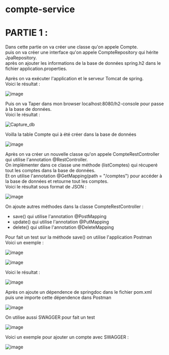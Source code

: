 # compte-service
 
<h1>PARTIE 1 : </h1>
<p>
 Dans cette partie on va créer une classe qu'on appele Compte.<br>
 puis on va créer une interface qu'on appele CompteRepository qui hérite JpaRepository.<br>
 après on ajouter les informations de la base de données spring.h2 dans le fichier application.properties.
</p>
<p>
 Après on va exécuter l'application et le serveur Tomcat de spring.<br>
 Voici le résultat : 
</p>

![image](https://user-images.githubusercontent.com/61559275/163741035-66f76798-7290-43f8-ab31-945523bd8dd4.png)

<p>
 Puis on va Taper dans mon browser localhost:8080/h2-console pour passe à la base de données.<br>
 Voici le résultat : 
</p>

![Capture_db](https://user-images.githubusercontent.com/61559275/163741214-66e74e2d-1bd5-4448-9b35-4c3a0bfe1fa6.PNG)

<p> Voilla la table Compte qui à été créer dans la base de données</p>

![image](https://user-images.githubusercontent.com/61559275/163741341-73d3e8c3-0ad6-4a0d-8e97-c5f933989d7e.png)


<p>
 Après on va créer un nouvelle classe qu'on appele CompteRestController qui utilise l'annotation @RestController.<br>
 On implémenter dans ce classe une méthode (listComptes) qui récuperé tout les comptes dans la base de données.<br>
 Et on utilise l'annotation @GetMapping(path = "/comptes") pour accéder à la base de données et retourne tout les comptes.<br>
 Voici le résultat sous format de JSON : 
</p>

![image](https://user-images.githubusercontent.com/61559275/163743578-04082857-584c-4104-8210-4fac0902148f.png)


<p>
 On ajoute autres méthodes dans la classe CompteRestController :
 <ul>
  <li>save() qui utilise l'annotation @PostMapping</li>
  <li>update() qui utilise l'annotation @PutMapping</li>
  <li>delete() qui utilise l'annotation @DeleteMapping</li>
 </ul>   
</p>
<p>
 Pour fait un test sur la méthode save() on utilise l'application Postman<br>
 Voici un exemple :
</p>

![image](https://user-images.githubusercontent.com/61559275/163825300-0ba1a590-5c8f-4478-bb92-20e20356aeed.png)

![image](https://user-images.githubusercontent.com/61559275/163825755-a2fc592d-9c12-4bca-a54a-c3900a3f48b7.png)

<p> Voici le résultat : </p>

![image](https://user-images.githubusercontent.com/61559275/163825848-7e5b2f9d-a4a5-44c6-b122-ef2f6b49ac22.png)

<p>
 Après on ajoute un dépendence de springdoc dans le fichier pom.xml<br>
 puis une importe cette dépendence dans Postman
</p>

![image](https://user-images.githubusercontent.com/61559275/163828501-b4282a1f-e4cc-429c-a077-75a9bb934ee7.png)

<p>
 On utilise aussi SWAGGER pour fait un test 
</p>

![image](https://user-images.githubusercontent.com/61559275/163834477-fc9d4d7a-8515-4d60-a469-be1ae0f4dbad.png)

<p>
 Voici un exemple pour ajouter un compte avec SWAGGER :
</p>

![image](https://user-images.githubusercontent.com/61559275/163834576-ca42b6e4-c79b-4531-aa6b-516d4a8df19c.png)


















